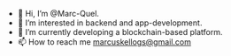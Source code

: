 - 👋 Hi, I’m @Marc-Quel.
- 👀 I’m interested in backend and app-development.
- 🌱 I’m currently developing a blockchain-based platform.
- 📫 How to reach me marcuskellogs@gmail.com
